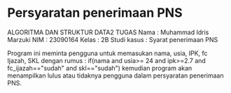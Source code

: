 # Persyaratan penerimaan PNS
ALGORITMA DAN STRUKTUR DATA2 TUGAS
Nama : Muhammad Idris Marzuki
NIM : 23090164
Kelas : 2B
Studi kasus : Syarat penerimaan PNS

Program ini meminta pengguna untuk memasukan nama, usia, IPK, fc Ijazah, SKL dengan rumus :
if(nama and usia>= 24 and ipk>=2.7 and fc_ijazah=="sudah" and skl=="sudah")
kemudian program akan menampilkan lulus atau tidaknya pengguna dalam persyaratan penerimaan PNS.
